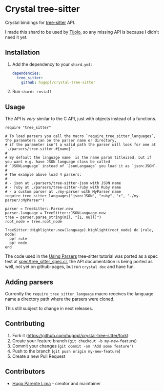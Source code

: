 # Crystal tree-sitter

Crystal bindings for [tree-sitter](https://github.com/tree-sitter/tree-sitter) API.

I made this shard to be used by [Tijolo](https://github.com/hugopl/tijolo), so any missing API is because I didn't need it yet.

## Installation

1. Add the dependency to your `shard.yml`:

   ```yaml
   dependencies:
     tree_sitter:
       github: hugopl/crystal-tree-sitter
   ```

2. Run `shards install`

## Usage

The API is *very* similar to the C API, just with objects instead of a functions.

```crystal
require "tree_sitter"

# To load parsers you call the macro `require_tree_sitter_languages`, the parameters can be the parser name or directory,
# if the parameter isn't a valid path the parser will look for one at `./parsers/tree-sitter-#{name}`.
#
# By default the language name  is the name param titleized, but if you want e.g. have JSON language class be called
# `JSONLanguage` instead of `JsonLanguage` you load it as `json:JSON`.
#
# The example above load 4 parsers:
#
# - json at ./parsers/tree-sitter-json with JSON name
# - ruby at ./parsers/tree-sitter-ruby with Ruby name
# - a custom parser at ./my-parser with MyParser name
require_tree_sitter_languages("json:JSON", "ruby", "c", "./my-parser/:MyParser")

parser = TreeSitter::Parser.new
parser.language = TreeSitter::JSONLanguage.new
tree = parser.parse_string(nil, "[1, null]")
root_node = tree.root_node

TreeSitter::Highlighter.new(language).highlight(root_node) do |rule, node|
  pp! rule
  pp! node
end
```

The code used in the [Using Parsers](https://tree-sitter.github.io/tree-sitter/using-parsers) tree-sitter tutorial
was ported as a spec test at [spec/tree_sitter_spec.cr](spec/tree_sitter_spec.cr), the API documentation is being
ported as well, not yet on github-pages, but run `crystal doc` and have fun.

## Adding parsers

Currently the `require_tree_sitter_language` macro receives the language name a directory path where the parsers were cloned.

This still subject to change in next releases.

## Contributing

1. Fork it (<https://github.com/hugopl/crystal-tree-sitter/fork>)
2. Create your feature branch (`git checkout -b my-new-feature`)
3. Commit your changes (`git commit -am 'Add some feature'`)
4. Push to the branch (`git push origin my-new-feature`)
5. Create a new Pull Request

## Contributors

- [Hugo Parente Lima](https://github.com/hugopl) - creator and maintainer
